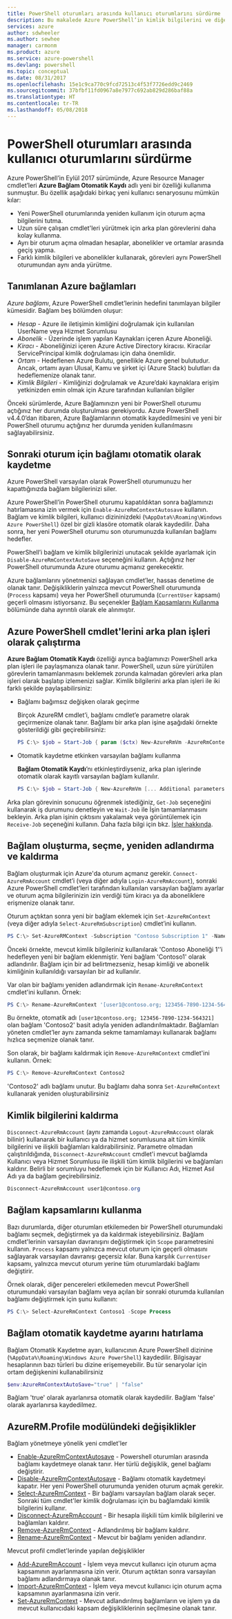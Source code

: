 ```yaml
---
title: PowerShell oturumları arasında kullanıcı oturumlarını sürdürme
description: Bu makalede Azure PowerShell’in kimlik bilgilerini ve diğer kullanıcı bilgilerini birden fazla PowerShell oturumunda yeniden kullanmanıza olanak tanıyan yeni özellikleri açıklanmaktadır.
services: azure
author: sdwheeler
ms.author: sewhee
manager: carmonm
ms.product: azure
ms.service: azure-powershell
ms.devlang: powershell
ms.topic: conceptual
ms.date: 08/31/2017
ms.openlocfilehash: 15e1c9ca770c9fcd72513c4f53f7726edd9c2469
ms.sourcegitcommit: 37bfbf11fd0967a8e7977c692ab829d286baf88a
ms.translationtype: HT
ms.contentlocale: tr-TR
ms.lasthandoff: 05/08/2018
---
```

# <a name="persisting-user-logins-across-powershell-sessions"></a>PowerShell oturumları arasında kullanıcı oturumlarını sürdürme

Azure PowerShell’in Eylül 2017 sürümünde, Azure Resource Manager cmdlet’leri **Azure Bağlam Otomatik Kaydı** adlı yeni bir özelliği kullanıma sunmuştur. Bu özellik aşağıdaki birkaç yeni kullanıcı senaryosunu mümkün kılar:

- Yeni PowerShell oturumlarında yeniden kullanım için oturum açma bilgilerini tutma.
- Uzun süre çalışan cmdlet'leri yürütmek için arka plan görevlerini daha kolay kullanma.
- Ayrı bir oturum açma olmadan hesaplar, abonelikler ve ortamlar arasında geçiş yapma.
- Farklı kimlik bilgileri ve abonelikler kullanarak, görevleri aynı PowerShell oturumundan aynı anda yürütme.

## <a name="azure-contexts-defined"></a>Tanımlanan Azure bağlamları

*Azure bağlamı*, Azure PowerShell cmdlet’lerinin hedefini tanımlayan bilgiler kümesidir. Bağlam beş bölümden oluşur:

- *Hesap* - Azure ile iletişimin kimliğini doğrulamak için kullanılan UserName veya Hizmet Sorumlusu
- *Abonelik* - Üzerinde işlem yapılan Kaynakları içeren Azure Aboneliği.
- *Kiracı* - Aboneliğinizi içeren Azure Active Directory kiracısı. Kiracılar ServicePrincipal kimlik doğrulaması için daha önemlidir.
- *Ortam* - Hedeflenen Azure Bulutu, genellikle Azure genel bulutudur.
  Ancak, ortamı ayarı Ulusal, Kamu ve şirket içi (Azure Stack) bulutları da hedeflemenize olanak tanır.
- *Kimlik Bilgileri* - Kimliğinizi doğrulamak ve Azure’daki kaynaklara erişim yetkinizden emin olmak için Azure tarafından kullanılan bilgiler

Önceki sürümlerde, Azure Bağlamınızın yeni bir PowerShell oturumu açtığınız her durumda oluşturulması gerekiyordu. Azure PowerShell v4.4.0’dan itibaren, Azure Bağlamlarının otomatik kaydedilmesini ve yeni bir PowerShell oturumu açtığınız her durumda yeniden kullanılmasını sağlayabilirsiniz.

## <a name="automatically-saving-the-context-for-the-next-login"></a>Sonraki oturum için bağlamı otomatik olarak kaydetme

Azure PowerShell varsayılan olarak PowerShell oturumunuzu her kapattığınızda bağlam bilgilerinizi siler.

Azure PowerShell’in PowerShell oturumu kapatıldıktan sonra bağlamınızı hatırlamasına izin vermek için `Enable-AzureRmContextAutosave` kullanın. Bağlam ve kimlik bilgileri, kullanıcı dizininizdeki (`%AppData%\Roaming\Windows Azure PowerShell`) özel bir gizli klasöre otomatik olarak kaydedilir.
Daha sonra, her yeni PowerShell oturumu son oturumunuzda kullanılan bağlamı hedefler.

PowerShell’i bağlam ve kimlik bilgilerinizi unutacak şekilde ayarlamak için `Disable-AzureRmContextAutoSave` seçeneğini kullanın. Açtığınız her PowerShell oturumunda Azure oturumu açmanız gerekecektir.

Azure bağlamlarını yönetmenizi sağlayan cmdlet’ler, hassas denetime de olanak tanır. Değişikliklerin yalnızca mevcut PowerShell oturumunda (`Process` kapsamı) veya her PowerShell oturumunda (`CurrentUser` kapsamı) geçerli olmasını istiyorsanız. Bu seçenekler [Bağlam Kapsamlarını Kullanma](#Using-Context-Scopes) bölümünde daha ayrıntılı olarak ele alınmıştır.

## <a name="running-azure-powershell-cmdlets-as-background-jobs"></a>Azure PowerShell cmdlet'lerini arka plan işleri olarak çalıştırma

**Azure Bağlam Otomatik Kaydı** özelliği ayrıca bağlamınızı PowerShell arka plan işleri ile paylaşmanıza olanak tanır. PowerShell, uzun süre yürütülen görevlerin tamamlanmasını beklemek zorunda kalmadan görevleri arka plan işleri olarak başlatıp izlemenizi sağlar. Kimlik bilgilerini arka plan işleri ile iki farklı şekilde paylaşabilirsiniz:

- Bağlamı bağımsız değişken olarak geçirme

  Birçok AzureRM cmdlet’i, bağlamı cmdlet’e parametre olarak geçirmenize olanak tanır. Bağlamı bir arka plan işine aşağıdaki örnekte gösterildiği gibi geçirebilirsiniz:

  ```powershell
  PS C:\> $job = Start-Job { param ($ctx) New-AzureRmVm -AzureRmContext $ctx [... Additional parameters ...]} -ArgumentList (Get-AzureRmContext)
  ```

- Otomatik kaydetme etkinken varsayılan bağlamı kullanma

  **Bağlam Otomatik Kaydı**’nı etkinleştirdiyseniz, arka plan işlerinde otomatik olarak kayıtlı varsayılan bağlam kullanılır.

  ```powershell
  PS C:\> $job = Start-Job { New-AzureRmVm [... Additional parameters ...]}
  ```

Arka plan görevinin sonucunu öğrenmek istediğiniz, `Get-Job` seçeneğini kullanarak iş durumunu denetleyin ve `Wait-Job` ile İşin tamamlanmasını bekleyin. Arka plan işinin çıktısını yakalamak veya görüntülemek için `Receive-Job` seçeneğini kullanın. Daha fazla bilgi için bkz. [İşler hakkında](/powershell/module/microsoft.powershell.core/about/about_jobs).

## <a name="creating-selecting-renaming-and-removing-contexts"></a>Bağlam oluşturma, seçme, yeniden adlandırma ve kaldırma

Bağlam oluşturmak için Azure'da oturum açmanız gerekir. `Connect-AzureRmAccount` cmdlet’i (veya diğer adıyla `Login-AzureRmAccount`), sonraki Azure PowerShell cmdlet’leri tarafından kullanılan varsayılan bağlamı ayarlar ve oturum açma bilgilerinizin izin verdiği tüm kiracı ya da aboneliklere erişmenize olanak tanır.

Oturum açtıktan sonra yeni bir bağlam eklemek için `Set-AzureRmContext` (veya diğer adıyla `Select-AzureRmSubscription`) cmdlet’ini kullanın.

```powershell
PS C:\> Set-AzureRMContext -Subscription "Contoso Subscription 1" -Name "Contoso1"
```

Önceki örnekte, mevcut kimlik bilgileriniz kullanılarak 'Contoso Aboneliği 1'’i hedefleyen yeni bir bağlam eklenmiştir. Yeni bağlam 'Contoso1' olarak adlandırılır. Bağlam için bir ad belirtmezseniz, hesap kimliği ve abonelik kimliğinin kullanıldığı varsayılan bir ad kullanılır.

Var olan bir bağlamı yeniden adlandırmak için `Rename-AzureRmContext` cmdlet'ini kullanın. Örnek:

```powershell
PS C:\> Rename-AzureRmContext '[user1@contoso.org; 123456-7890-1234-564321]` 'Contoso2'
```

Bu örnekte, otomatik adı `[user1@contoso.org; 123456-7890-1234-564321]` olan bağlam 'Contoso2' basit adıyla yeniden adlandırılmaktadır. Bağlamları yöneten cmdlet’ler aynı zamanda sekme tamamlamayı kullanarak bağlamı hızlıca seçmenize olanak tanır.

Son olarak, bir bağlamı kaldırmak için `Remove-AzureRmContext` cmdlet'ini kullanın.  Örnek:

```powershell
PS C:\> Remove-AzureRmContext Contoso2
```

'Contoso2' adlı bağlamı unutur. Bu bağlamı daha sonra `Set-AzureRmContext` kullanarak yeniden oluşturabilirsiniz

## <a name="removing-credentials"></a>Kimlik bilgilerini kaldırma

`Disconnect-AzureRmAccount` (aynı zamanda `Logout-AzureRmAccount` olarak bilinir) kullanarak bir kullanıcı ya da hizmet sorumlusuna ait tüm kimlik bilgilerini ve ilişkili bağlamları kaldırabilirsiniz. Parametre olmadan çalıştırıldığında, `Disconnect-AzureRmAccount` cmdlet'i mevcut bağlamda Kullanıcı veya Hizmet Sorumlusu ile ilişkili tüm kimlik bilgilerini ve bağlamları kaldırır. Belirli bir sorumluyu hedeflemek için bir Kullanıcı Adı, Hizmet Asıl Adı ya da bağlam geçirebilirsiniz.

```powershell
Disconnect-AzureRmAccount user1@contoso.org
```

## <a name="using-context-scopes"></a>Bağlam kapsamlarını kullanma

Bazı durumlarda, diğer oturumları etkilemeden bir PowerShell oturumundaki bağlamı seçmek, değiştirmek ya da kaldırmak isteyebilirsiniz. Bağlam cmdlet'lerinin varsayılan davranışını değiştirmek için `Scope` parametresini kullanın. `Process` kapsamı yalnızca mevcut oturum için geçerli olmasını sağlayarak varsayılan davranışı geçersiz kılar. Buna karşılık `CurrentUser` kapsamı, yalnızca mevcut oturum yerine tüm oturumlardaki bağlamı değiştirir.

Örnek olarak, diğer pencereleri etkilemeden mevcut PowerShell oturumundaki varsayılan bağlamı veya açılan bir sonraki oturumda kullanılan bağlamı değiştirmek için şunu kullanın:

```powershell
PS C:\> Select-AzureRmContext Contoso1 -Scope Process
```

## <a name="how-the-context-autosave-setting-is-remembered"></a>Bağlam otomatik kaydetme ayarını hatırlama

Bağlam Otomatik Kaydetme ayarı, kullanıcının Azure PowerShell dizinine (`%AppData%\Roaming\Windows Azure PowerShell`) kaydedilir. Bilgisayar hesaplarının bazı türleri bu dizine erişemeyebilir. Bu tür senaryolar için ortam değişkenini kullanabilirsiniz

```powershell
$env:AzureRmContextAutoSave="true" | "false"
```

Bağlam 'true' olarak ayarlanırsa otomatik olarak kaydedilir. Bağlam 'false' olarak ayarlanırsa kaydedilmez.

## <a name="changes-to-the-azurermprofile-module"></a>AzureRM.Profile modülündeki değişiklikler

Bağlam yönetmeye yönelik yeni cmdlet'ler

- [Enable-AzureRmContextAutosave][enable] - Powershell oturumları arasında bağlamı kaydetmeye olanak tanır.
  Her türlü değişiklik, genel bağlamı değiştirir.
- [Disable-AzureRmContextAutosave][disable] - Bağlamı otomatik kaydetmeyi kapatır. Her yeni PowerShell oturumunda yeniden oturum açmak gerekir.
- [Select-AzureRmContext][select] - Bir bağlamı varsayılan bağlam olarak seçer. Sonraki tüm cmdlet'ler kimlik doğrulaması için bu bağlamdaki kimlik bilgilerini kullanır.
- [Disconnect-AzureRmAccount][remove-cred] - Bir hesapla ilişkili tüm kimlik bilgilerini ve bağlamları kaldırır.
- [Remove-AzureRmContext][remove-context] - Adlandırılmış bir bağlamı kaldırır.
- [Rename-AzureRmContext][rename] - Mevcut bir bağlamı yeniden adlandırır.

Mevcut profil cmdlet'lerinde yapılan değişiklikler

- [Add-AzureRmAccount][login] - İşlem veya mevcut kullanıcı için oturum açma kapsamının ayarlanmasına izin verir.
  Oturum açtıktan sonra varsayılan bağlamı adlandırmaya olanak tanır.
- [Import-AzureRmContext][import] - İşlem veya mevcut kullanıcı için oturum açma kapsamının ayarlanmasına izin verir.
- [Set-AzureRmContext][set-context] - Mevcut adlandırılmış bağlamların ve işlem ya da mevcut kullanıcıdaki kapsam değişikliklerinin seçilmesine olanak tanır.

<!-- Hyperlinks -->
[enable]: /powershell/module/azurerm.profile/Enable-AzureRmContextAutosave
[disable]: /powershell/module/azurerm.profile/Disable-AzureRmContextAutosave
[select]: /powershell/module/azurerm.profile/Select-AzureRmContext
[remove-cred]: /powershell/module/azurerm.profile/Disconnect-AzureRmAccount
[remove-context]: /powershell/module/azurerm.profile/Remove-AzureRmContext
[rename]: /powershell/module/azurerm.profile/Rename-AzureRmContext

<!-- Updated cmdlets -->
[login]: /powershell/module/azurerm.profile/Connect-AzureRmAccount
[import]: /powershell/module/azurerm.profile/Import-AzureRmAccount
[set-context]: /powershell/module/azurerm.profile/Import-AzureRmContext
